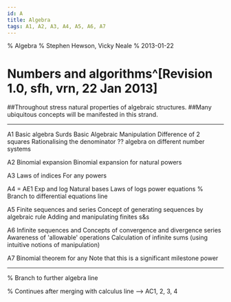 ```yaml
---
id: A
title: Algebra
tags: A1, A2, A3, A4, A5, A6, A7
---
```

% Algebra
% Stephen Hewson, Vicky Neale
% 2013-01-22

# Numbers and algorithms^[Revision 1.0, sfh, vrn, 22 Jan 2013]

##Throughout stress natural properties of algebraic structures.
##Many ubiquitous concepts will be manifested in this strand.

-----      ---------------------------- ----------------------------------------------        
A1         Basic algebra                Surds
           Basic Algebraic Manipulation Difference of 2 squares
                                        Rationalising the denominator
                                        ?? algebra on different number systems

A2         Binomial expansion           Binomial expansion for natural powers

A3         Laws of indices              For any powers

A4 = AE1   Exp and log                  Natural bases
                                        Laws of logs
                                        power equations
% Branch to differential equations line

A5         Finite sequences and series  Concept of generating sequences by algebraic rule
                                        Adding and manipulating finites s&s

A6         Infinite sequences and       Concepts of convergence and divergence
           series                       Awareness of 'allowable' operations
                                        Calculation of infinite sums (using intuitive notions of manipulation)

A7         Binomial theorem for any     Note that this is a significant milestone
           power
-----      ---------------------------- ----------------------------------------------        

% Branch to further algebra line

% Continues after merging with calculus line --> AC1, 2, 3, 4


